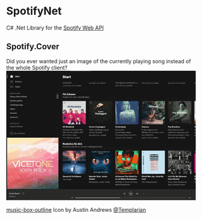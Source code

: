 # SpotifyNet
C# .Net Library for the [Spotify Web API](https://developer.spotify.com/documentation/web-api/)

## Spotify.Cover
Did you ever wanted just an image of the currently playing song instead of the whole Spotify client?
![](https://github.com/TheBlubb14/SpotifyNet/blob/master/media/SpotifyCover-recording.gif)

[music-box-outline](https://materialdesignicons.com/icon/music-box-outline) Icon by Austin Andrews [@Templarian](https://twitter.com/Templarian)

